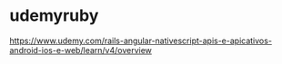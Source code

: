 # udemyruby
https://www.udemy.com/rails-angular-nativescript-apis-e-apicativos-android-ios-e-web/learn/v4/overview
